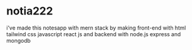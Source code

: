 # notia222
i've made this notesapp with mern stack by making front-end with html tailwind css javascript react js and backend with node.js express and mongodb
